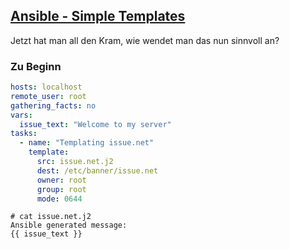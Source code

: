 ## [Ansible - Simple Templates](http://docs.ansible.com/ansible/latest/modules/template_module.html)

Jetzt hat man all den Kram, wie wendet man das nun sinnvoll an?

### Zu Beginn

```yaml
hosts: localhost
remote_user: root
gathering_facts: no
vars:
  issue_text: "Welcome to my server"
tasks:
  - name: "Templating issue.net"
    template:
      src: issue.net.j2
      dest: /etc/banner/issue.net
      owner: root
      group: root
      mode: 0644
```

```shell
# cat issue.net.j2
Ansible generated message:
{{ issue_text }}
```
